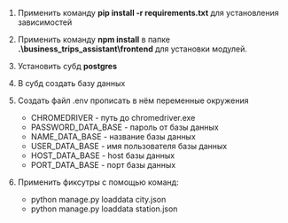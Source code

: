 1. Применить команду **pip install -r requirements.txt** для установления зависимостей

2. Применить команду **npm install** в папке **.\business_trips_assistant\frontend** для установки модулей.

3. Установить субд **postgres**


4. В субд создать базу данных


5. Создать файл .env прописать в нём переменные окружения
   
   
    - CHROMEDRIVER - путь до chromedriver.exe 
    - PASSWORD_DATA_BASE - пароль от базы данных
    - NAME_DATA_BASE - название базы данных
    - USER_DATA_BASE - имя пользователя базы данных
    - HOST_DATA_BASE - host базы данных
    - PORT_DATA_BASE - порт базы данных 


6. Применить фиксутры c помощью команд:
    - python manage.py loaddata city.json
    - python manage.py loaddata station.json